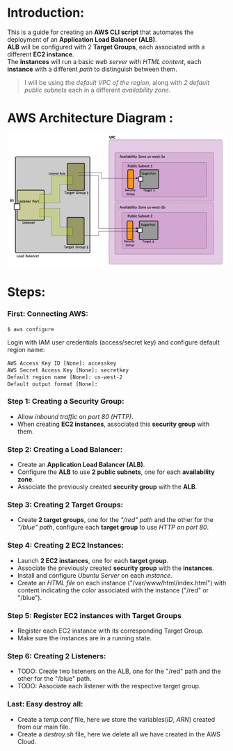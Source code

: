 # Introduction:
This is a guide for creating an **AWS CLI script** that automates the deployment of an **Application Load Balancer (ALB)**. \
**ALB** will be configured with 2 **Target Groups**, each associated with a different **EC2 instance**. \
The **instances** will run a basic *web server with HTML content*, each **instance** with a different *path* to distinguish between them. 
> I will be using the *default VPC of the region*, along with *2 default public subnets* each in a different *availability zone*.

# AWS Architecture Diagram :
<img src="pictures-README/EC2NetworkLoadBalancer.png" width="700"/> <br/>

# Steps:
### First:  Connecting AWS:
  ```
  $ aws configure
  ```
  Login with IAM user credentials (access/secret key) and configure default region name:
  ```
  AWS Access Key ID [None]: accesskey
  AWS Secret Access Key [None]: secretkey
  Default region name [None]: us-west-2
  Default output format [None]:
  ```
### Step 1:  Creating a Security Group:
* Allow *inbound traffic* on *port 80 (HTTP)*.
* When creating  **EC2 instances**, associated this **security group** with them. 
### Step 2:  Creating a Load Balancer:
* Create an **Application Load Balancer (ALB)**.
* Configure the **ALB** to use **2 public subnets**, one for each **availability zone**.
* Associate the previously created **security group** with the **ALB**.
### Step 3:  Creating 2 Target Groups:
* Create **2 target groups**, one for the *"/red" path* and the other for the *"/blue" path*, configure each **target group** to use *HTTP on port 80*.
### Step 4:  Creating 2 EC2 Instances:
* Launch **2 EC2 instances**, one for each **target group**.
* Associate the previously created **security group** with the **instances**.
* Install and configure *Ubuntu Server* on each *instance*.
* Create an *HTML file* on each instance ("/var/www/html/index.html") with content indicating the color associated with the instance ("/red" or "/blue").
### Step 5:  Register EC2 instances with Target Groups
* Register each EC2 instance with its corresponding Target Group.
* Make sure the instances are in a running state.
### Step 6:  Creating 2 Listeners:
* TODO: Create two listeners on the ALB, one for the "/red" path and the other for the "/blue" path.
* TODO: Associate each listener with the respective target group.
### Last:  Easy destroy all:
* Create a *temp.conf* file, here we store the variables(*ID*, *ARN*) created from our main file.
* Create a *destroy.sh* file, here we delete all we have created in the AWS Cloud.